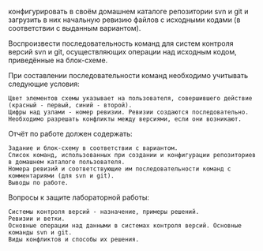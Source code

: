 конфигурировать в своём домашнем каталоге репозитории svn и git и загрузить в них начальную ревизию файлов с исходными кодами (в соответствии с выданным вариантом).

Воспроизвести последовательность команд для систем контроля версий svn и git, осуществляющих операции над исходным кодом, приведённые на блок-схеме.

При составлении последовательности команд необходимо учитывать следующие условия:

    Цвет элементов схемы указывает на пользователя, совершившего действие (красный - первый, синий - второй).
    Цифры над узлами - номер ревизии. Ревизии создаются последовательно.
    Необходимо разрешать конфликты между версиями, если они возникают.

Отчёт по работе должен содержать:

    Задание и блок-схему в соответствии с вариантом.
    Список команд, использованных при создании и конфигурации репозиториев в домашнем каталоге пользователя.
    Номера ревизий и соответствующие им последовательности команд с комментариями (для svn и git).
    Выводы по работе.

Вопросы к защите лабораторной работы:

    Системы контроля версий - назначение, примеры решений.
    Ревизии и ветки.
    Основные операции над данными в системах контроля версий. Основные команды svn и git.
    Виды конфликтов и способы их решения.
